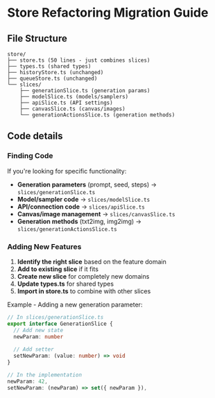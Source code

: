 # Store Refactoring Migration Guide

## File Structure

```
store/
├── store.ts (50 lines - just combines slices)
├── types.ts (shared types)
├── historyStore.ts (unchanged)
├── queueStore.ts (unchanged)
└── slices/
    ├── generationSlice.ts (generation params)
    ├── modelSlice.ts (models/samplers)
    ├── apiSlice.ts (API settings)
    ├── canvasSlice.ts (canvas/images)
    └── generationActionsSlice.ts (generation methods)
```

## Code details

### Finding Code

If you're looking for specific functionality:

- **Generation parameters** (prompt, seed, steps) → `slices/generationSlice.ts`
- **Model/sampler code** → `slices/modelSlice.ts`
- **API/connection code** → `slices/apiSlice.ts`
- **Canvas/image management** → `slices/canvasSlice.ts`
- **Generation methods** (txt2img, img2img) → `slices/generationActionsSlice.ts`

### Adding New Features

1. **Identify the right slice** based on the feature domain
2. **Add to existing slice** if it fits
3. **Create new slice** for completely new domains
4. **Update types.ts** for shared types
5. **Import in store.ts** to combine with other slices

Example - Adding a new generation parameter:
```typescript
// In slices/generationSlice.ts
export interface GenerationSlice {
  // Add new state
  newParam: number
  
  // Add setter
  setNewParam: (value: number) => void
}

// In the implementation
newParam: 42,
setNewParam: (newParam) => set({ newParam }),
```